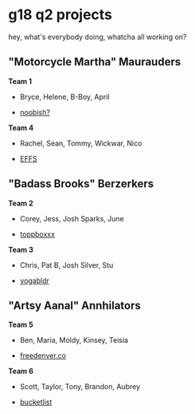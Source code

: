 # g18 q2 projects

hey, what's everybody doing, whatcha all working on?

## "Motorcycle Martha" Maurauders

__Team 1__ 

* Bryce, Helene, B-Boy, April

* [noobish?](https://github.com/hlav/noobish)

__Team 4__ 

* Rachel, Sean, Tommy, Wickwar, Nico

* [EFFS](https://github.com/NicolasAndruzzi/EagleForceFalconStrike)

## "Badass Brooks" Berzerkers

__Team 2__ 

* Corey, Jess, Josh Sparks, June

* [toppboxxx](https://github.com/junegradtshaw/toppbox)

__Team 3__ 

* Chris, Pat B, Josh Silver, Stu

* [yogabldr](https://github.com/Stuwert/yoga-builder)

## "Artsy Aanal" Annhilators

__Team 5__ 

* Ben, Maria, Moldy, Kinsey, Teisia

* [freedenver.co](https://github.com/bge1234/team-5-group-project)

__Team 6__ 

* Scott, Taylor, Tony, Brandon, Aubrey

* [bucketlist](https://github.com/tsmit291/bucketlist)
